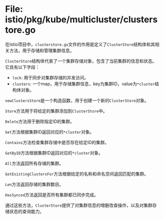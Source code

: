 # File: istio/pkg/kube/multicluster/clusterstore.go

在Istio项目中，`clusterstore.go`文件的作用是定义了`ClusterStore`结构体和其相关方法，用于存储和管理集群信息。

`ClusterStore`结构体代表了一个集群存储对象，包含了当前集群的信息和状态。它具有以下字段：

- `lock`: 用于同步对集群存储的并发访问。
- `clusters`: 一个map，用于存储集群信息，key为集群ID，value为`*cluster`结构体对象。

`newClustersStore`是一个构造函数，用于创建一个新的`ClusterStore`对象。

`Store`方法用于将给定的集群添加到`ClusterStore`中。

`Delete`方法用于删除指定ID的集群。

`Get`方法根据集群ID返回对应的`*cluster`对象。

`Contains`方法检查集群存储中是否存在给定ID的集群。

`GetByID`方法根据集群ID返回对应的`*cluster`对象。

`All`方法返回所有存储的集群。

`GetExistingClustersFor`方法根据给定的名称和命名空间返回匹配的集群。

`Len`方法返回存储的集群数目。

`HasSynced`方法返回是否所有集群都已同步完成。

通过这些方法，`ClusterStore`提供了对集群信息的增删改查操作，以及对集群存储状态的查询能力。

